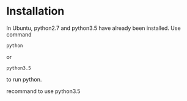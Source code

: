 # Installation

In Ubuntu, python2.7 and python3.5 have already been installed.
Use command
```
python
```
or 
```
python3.5
```
to run python.

recommand to use python3.5

